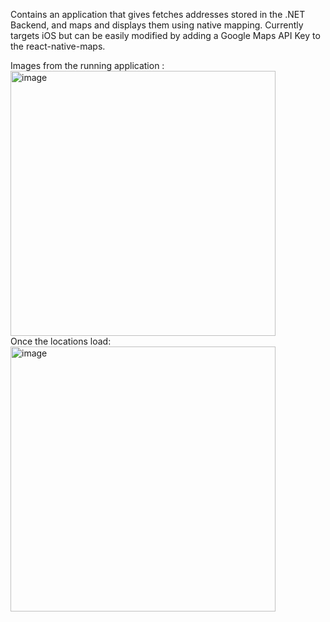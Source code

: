 Contains an application that gives fetches addresses stored in the .NET Backend, and maps and displays them using native mapping.  Currently targets iOS but can be easily modified by adding a Google Maps API Key to the react-native-maps.

Images from the running application : 
<br>
<img width="424" alt="image" src="https://github.com/JesseBr925/ReactNativeExamples/assets/43247149/ce0afe84-057a-4abb-a510-44fe8aca8490">
<br>
Once the locations load:
<br>
<img width="424" alt="image" src="https://github.com/JesseBr925/ReactNativeExamples/assets/43247149/9c529e76-4d84-42db-807a-3cc21b4be43b">
<br>

